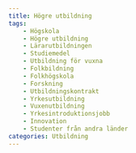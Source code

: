 ```yaml
---
title: Högre utbildning
tags:
    - Högskola
    - Högre utbildning
    - Lärarutbildningen
    - Studiemedel
    - Utbildning för vuxna
    - Folkbildning
    - Folkhögskola
    - Forskning
    - Utbildningskontrakt
    - Yrkesutbildning
    - Vuxenutbildning
    - Yrkesintroduktionsjobb
    - Innovation
    - Studenter från andra länder
categories: Utbildning
---
```

